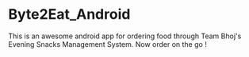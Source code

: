 Byte2Eat_Android
================
This is an awesome android app for ordering food through Team Bhoj's Evening Snacks Management System. Now order on the go !
